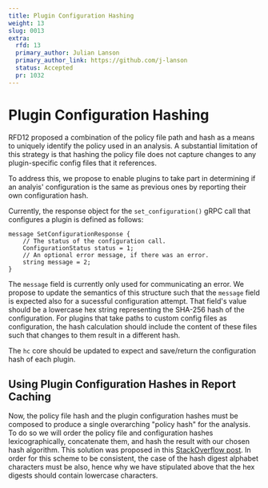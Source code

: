 ```yaml
---
title: Plugin Configuration Hashing
weight: 13
slug: 0013
extra:
  rfd: 13
  primary_author: Julian Lanson
  primary_author_link: https://github.com/j-lanson
  status: Accepted
  pr: 1032
---
```


# Plugin Configuration Hashing

RFD12 proposed a combination of the policy file path and hash as a means to
uniquely identify the policy used in an analysis.  A substantial limitation of
this strategy is that hashing the policy file does not capture changes to any
plugin-specific config files that it references.

To address this, we propose to enable plugins to take part in determining if an
analyis' configuration is the same as previous ones by reporting their own
configuration hash.

Currently, the response object for the `set_configuration()` gRPC call that
configures a plugin is defined as follows:

```
message SetConfigurationResponse {
    // The status of the configuration call.
    ConfigurationStatus status = 1;
    // An optional error message, if there was an error.
    string message = 2;
}
```

The `message` field is currently only used for communicating an error. We
propose to update the semantics of this structure such that the `message` field
is expected also for a sucessful configuration attempt. That field's value
should be a lowercase hex string representing the SHA-256 hash of the
configuration. For plugins that take paths to custom config files as
configuration, the hash calculation should include the content of these files
such that changes to them result in a different hash.

The `hc` core should be updated to expect and save/return the configuration
hash of each plugin.

## Using Plugin Configuration Hashes in Report Caching

Now, the policy file hash and the plugin configuration hashes must be composed
to produce a single overarching "policy hash" for the analysis. To do so we will
order the policy file and configuration hashes lexicographically, concatenate
them, and hash the result with our chosen hash algorithm. This solution was
proposed in this [StackOverflow post][so-post]. In order for this scheme to be
consistent, the case of the hash digest alphabet characters must be also, hence
why we have stipulated above that the hex digests should contain lowercase
characters.

[so-post]: https://crypto.stackexchange.com/questions/54544/how-to-to-calculate-the-hash-of-an-unordered-set
